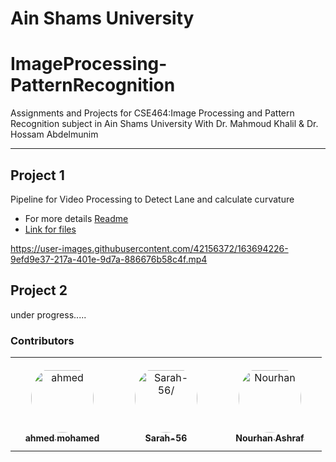 # Ain Shams University
# ImageProcessing-PatternRecognition
Assignments and Projects for CSE464:Image Processing and Pattern Recognition subject in Ain Shams University With Dr. Mahmoud Khalil & Dr. Hossam Abdelmunim
***
## Project 1
Pipeline for Video Processing to Detect Lane and calculate curvature <br>
* For more details [Readme](https://github.com/ahmed192a/ImageProcessing-PatternRecognition/blob/main/P1.Advanced-Lane-Detection/README.md)
* [Link for files](https://github.com/ahmed192a/ImageProcessing-PatternRecognition/blob/main/P1.Advanced-Lane-Detection)

https://user-images.githubusercontent.com/42156372/163694226-9efd9e37-217a-401e-9d7a-886676b58c4f.mp4


## Project 2
under progress.....

### Contributors

<table>
<tr>
    <td align="center" style="word-wrap: break-word; width: 150.0; height: 150.0">
        <a href=https://github.com/ahmed192a>
            <img src=https://avatars.githubusercontent.com/u/42156372?v=4 width="100;"  style="border-radius:50%;align-items:center;justify-content:center;overflow:hidden;padding-top:10px" alt=ahmed mohamed/>
            <br />
            <sub style="font-size:14px"><b>ahmed mohamed</b></sub>
        </a>
    </td>
    <td align="center" style="word-wrap: break-word; width: 150.0; height: 150.0">
        <a href=https://github.com/Sarah-56>
            <img src=https://avatars.githubusercontent.com/u/59021799?v=4 width="100;"  style="border-radius:50%;align-items:center;justify-content:center;overflow:hidden;padding-top:10px" alt=Sarah-56/>
            <br />
            <sub style="font-size:14px"><b>Sarah-56</b></sub>
        </a>
    </td>
    <td align="center" style="word-wrap: break-word; width: 150.0; height: 150.0">
        <a href=https://github.com/NourhanAshraf1999>
            <img src=https://avatars.githubusercontent.com/u/74120502?v=4 width="100;"  style="border-radius:50%;align-items:center;justify-content:center;overflow:hidden;padding-top:10px" alt=Nourhan Ashraf/>
            <br />
            <sub style="font-size:14px"><b>Nourhan Ashraf</b></sub>
        </a>
    </td>
</tr>
</table>

